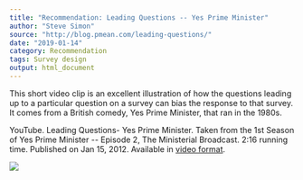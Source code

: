 ```yaml
---
title: "Recommendation: Leading Questions -- Yes Prime Minister"
author: "Steve Simon"
source: "http://blog.pmean.com/leading-questions/"
date: "2019-01-14"
category: Recommendation
tags: Survey design
output: html_document
---
```


This short video clip is an excellent illustration of how the questions
leading up to a particular question on a survey can bias the response to
that survey. It comes from a British comedy, Yes Prime Minister, that
ran in the 1980s.

<!---More--->

YouTube. Leading Questions- Yes Prime Minister. Taken from the 1st
Season of Yes Prime Minister -- Episode 2, The Ministerial Broadcast.
2:16 running time. Published on Jan 15, 2012. Available in [video
format](https://www.youtube.com/watch?v=G0ZZJXw4MTA).

![](../../../web/images/19/leading-questions01.png)




